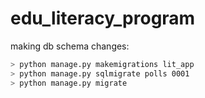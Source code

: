 # edu_literacy_program

making db schema changes:
```sh
> python manage.py makemigrations lit_app
> python manage.py sqlmigrate polls 0001
> python manage.py migrate
```
